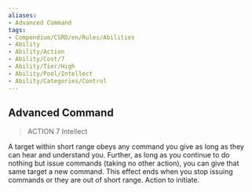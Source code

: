 ```yaml
---
aliases:
- Advanced Command
tags:
- Compendium/CSRD/en/Rules/Abilities
- Ability
- Ability/Action
- Ability/Cost/7
- Ability/Tier/High
- Ability/Pool/Intellect
- Ability/Categories/Control
---
```


  
## Advanced Command  
>ACTION 7  Intellect  
  
A target within short range obeys any command you give as long as they can hear and understand you. Further, as long as you continue to do nothing but issue commands (taking no other action), you can give that same target a new command. This effect ends when you stop issuing commands or they are out of short range. Action to initiate.
